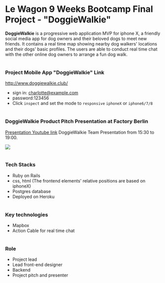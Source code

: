 # Le Wagon 9 Weeks Bootcamp Final Project - "DoggieWalkie"

**DoggieWalkie** is a progressive web application MVP for iphone X, a friendly social media app for dog owners and their beloved dogs to meet new friends.
It contains a real time map showing nearby dog walkers' locations and their dogs' basic profiles. The users are able to conduct real time chat with the other online dog owners to arrange a fun dog walk.
<br><br>

### Project Mobile App "DoggieWalkie" Link 
http://www.doggiewalkie.club/
- sign in: charlotte@example.com
- password:123456
- Click `inspect` and set the mode to `responsive` `iphoneX` or `iphone6/7/8`
<br><br>

### DoggieWalkie Product Pitch Presentation at Factory Berlin
[Presentation Youtube link](http://shorturl.at/hzVY7)
DoggieWalkie Team Presentation from 15:30 to 19:00.

<img src="https://media.giphy.com/media/TLVEHWmO52cFhCAFh5/giphy.gif" align="middle"/>
<br><br>


### Tech Stacks
- Ruby on Rails
- css, html (The frontend elements' relative positions are based on iphoneX)
- Postgres database
- Deployed on Heroku
<br><br>
### Key technologies
- Mapbox
- Action Cable for real time chat
<br><br>
### Role
- Project lead
- Lead front-end designer
- Backend 
- Project pitch and presenter
<br><br>
